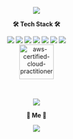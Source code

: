 <p align="center">
  <img src="https://capsule-render.vercel.app/api?type=waving&color=auto&height=300&section=header&text=LeeJeongMin&fontSize=90&fontColor=000000&animation=fadeIn"/>
</p>
<span>
  <p align="center">
    <b>🛠 Tech Stack 🛠</b>
  </p>
  <p align="center">
    <img src="https://img.shields.io/badge/Docker-2496ED.svg?&style=for-the-badge&logo=Docker&logoColor=white"/>
    <img src="https://img.shields.io/badge/C%20Sharp-239120.svg?&style=for-the-badge&logo=C%20Sharp&logoColor=white"/>
    <img src="https://img.shields.io/badge/Python-3776AB.svg?&style=for-the-badge&logo=Python&logoColor=white"/>
    <img src="https://img.shields.io/badge/Flask-000000.svg?&style=for-the-badge&logo=Flask&logoColor=white"/>
    <img src="https://img.shields.io/badge/Django-092E20.svg?&style=for-the-badge&logo=Django&logoColor=white"/>
    <img src="https://img.shields.io/badge/JavaScript-F7DF1E.svg?&style=for-the-badge&logo=JavaScript&logoColor=white"/>
    <img src="https://img.shields.io/badge/HTML5-E34F26.svg?&style=for-the-badge&logo=HTML5&logoColor=white"/>
    </br>
    <a href="https://imgbb.com/"><img src="https://i.ibb.co/znSZ24c/aws-certified-cloud-practitioner.png" width=80 height=80 alt="aws-certified-cloud-practitioner" border="0"></a>
  </p>
</span>
</br>
<p align="center">
  <img src="https://github-readme-stats.vercel.app/api/top-langs/?username=jaruda-88&langs_count=8"/>
</p>
<p align="center">
  <b>🧸 Me 🧸</b>
</p>
<p align="center">
  <a href="mailto:jaruda88@gmail.com" target="_blank"><img src="https://img.shields.io/badge/Gmail-EA4335?style=flat-square&logo=Gmail&logoColor=white"/></a>
</p>

  

